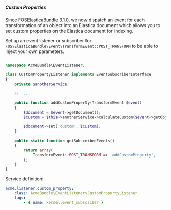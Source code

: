 ##### Custom Properties

Since FOSElasticaBundle 3.1.0, we now dispatch an event for each transformation of an 
object into an Elastica document which allows you to set custom properties on the Elastica
document for indexing.

Set up an event listener or subscriber for 
`FOS\ElasticaBundle\Event\TransformEvent::POST_TRANSFORM` to be able to inject your own
parameters.

```php

namespace AcmeBundle\EventListener;

class CustomPropertyListener implements EventSubscriberInterface
{
    private $anotherService;
    
    // ...
    
    public function addCustomProperty(TransformEvent $event)
    {
        $document = $event->getDocument();
        $custom = $this->anotherService->calculateCustom($event->getObject());
                    
        $document->set('custom', $custom);
    }
    
    public static function getSubscribedEvents()
    {
        return array(
            TransformEvent::POST_TRANSFORM => 'addCustomProperty',
        );
    }
}
```

Service definition:
```yml
acme.listener.custom_property:
    class: AcmeBundle\EventListener\CustomPropertyListener
    tags:
        - { name: kernel.event_subscriber }
```
